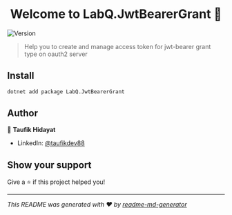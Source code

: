 <h1 align="center">Welcome to LabQ.JwtBearerGrant 👋</h1>
<p>
  <img alt="Version" src="https://img.shields.io/badge/version-0.1.0-blue.svg?cacheSeconds=2592000" />
</p>

> Help you to create and manage access token for jwt-bearer grant type on oauth2 server

## Install

```sh
dotnet add package LabQ.JwtBearerGrant
```

## Author

👤 **Taufik Hidayat**

* LinkedIn: [@taufikdev88](https://linkedin.com/in/taufikdev88)

## Show your support

Give a ⭐️ if this project helped you!

***
_This README was generated with ❤️ by [readme-md-generator](https://github.com/kefranabg/readme-md-generator)_
